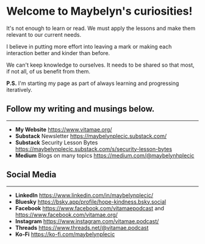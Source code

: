 # Welcome to Maybelyn's curiosities!

It's not enough to learn or read. We must apply the lessons and make them relevant to our current needs.

I believe in putting more effort into leaving a mark or making each interaction better and kinder than before.

We can't keep knowledge to ourselves. It needs to be shared so that most, if not all, of us benefit from them. 

**P.S.** I'm starting my page as part of always learning and progressing iteratively.

## Follow my writing and musings below.
---
- **My Website** https://www.vitamae.org/
- **Substack** Newsletter https://maybelynplecic.substack.com/
- **Substack** Security Lesson Bytes https://maybelynplecic.substack.com/s/security-lesson-bytes
- **Medium** Blogs on many topics https://medium.com/@maybelynhplecic

## Social Media
---
- **LinkedIn** https://www.linkedin.com/in/maybelynplecic/
- **Bluesky** https://bsky.app/profile/hope-kindness.bsky.social
- **Facebook** https://www.facebook.com/vitamaepodcast and https://www.facebook.com/vitamae.org/
- **Instagram** https://www.instagram.com/vitamae.podcast/
- **Threads** https://www.threads.net/@vitamae.podcast
- **Ko-Fi** https://ko-fi.com/maybelynplecic

